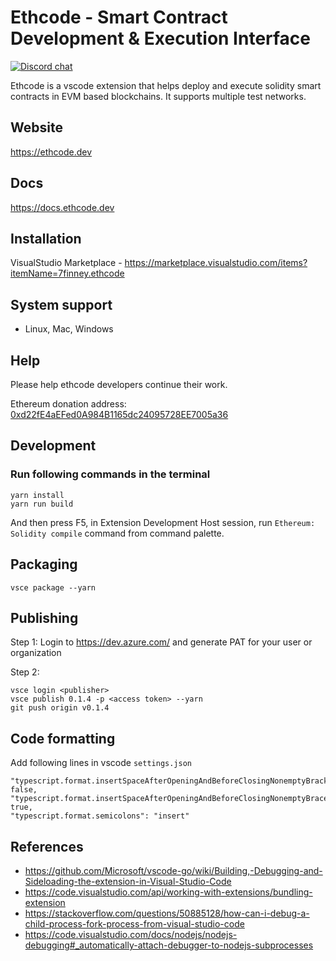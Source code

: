 # Ethcode - Smart Contract Development & Execution Interface

[![Discord chat](https://img.shields.io/discord/722971683388129290?color=7389D8&logo=discord&logoColor=ffffff)](https://discord.gg/yBBmtqGvxK)

Ethcode is a vscode extension that helps deploy and execute solidity smart contracts in EVM based blockchains. It supports multiple test networks.

## Website

https://ethcode.dev

## Docs

https://docs.ethcode.dev

## Installation

VisualStudio Marketplace - https://marketplace.visualstudio.com/items?itemName=7finney.ethcode

## System support

- Linux, Mac, Windows

## Help

Please help ethcode developers continue their work.

Ethereum donation address: [0xd22fE4aEFed0A984B1165dc24095728EE7005a36](https://etherscan.io/address/0xd22fE4aEFed0A984B1165dc24095728EE7005a36)

## Development

### Run following commands in the terminal

```shell
yarn install
yarn run build
```

And then press F5, in Extension Development Host session, run `Ethereum: Solidity compile` command from command palette.

## Packaging

```shell
vsce package --yarn
```

## Publishing

Step 1: Login to https://dev.azure.com/ and generate PAT for your user or organization

Step 2:

```
vsce login <publisher>
vsce publish 0.1.4 -p <access token> --yarn
git push origin v0.1.4
```

## Code formatting

Add following lines in vscode `settings.json`

```
"typescript.format.insertSpaceAfterOpeningAndBeforeClosingNonemptyBrackets": false,
"typescript.format.insertSpaceAfterOpeningAndBeforeClosingNonemptyBraces": true,
"typescript.format.semicolons": "insert"
```

## References

- https://github.com/Microsoft/vscode-go/wiki/Building,-Debugging-and-Sideloading-the-extension-in-Visual-Studio-Code
- https://code.visualstudio.com/api/working-with-extensions/bundling-extension
- https://stackoverflow.com/questions/50885128/how-can-i-debug-a-child-process-fork-process-from-visual-studio-code
- https://code.visualstudio.com/docs/nodejs/nodejs-debugging#_automatically-attach-debugger-to-nodejs-subprocesses
